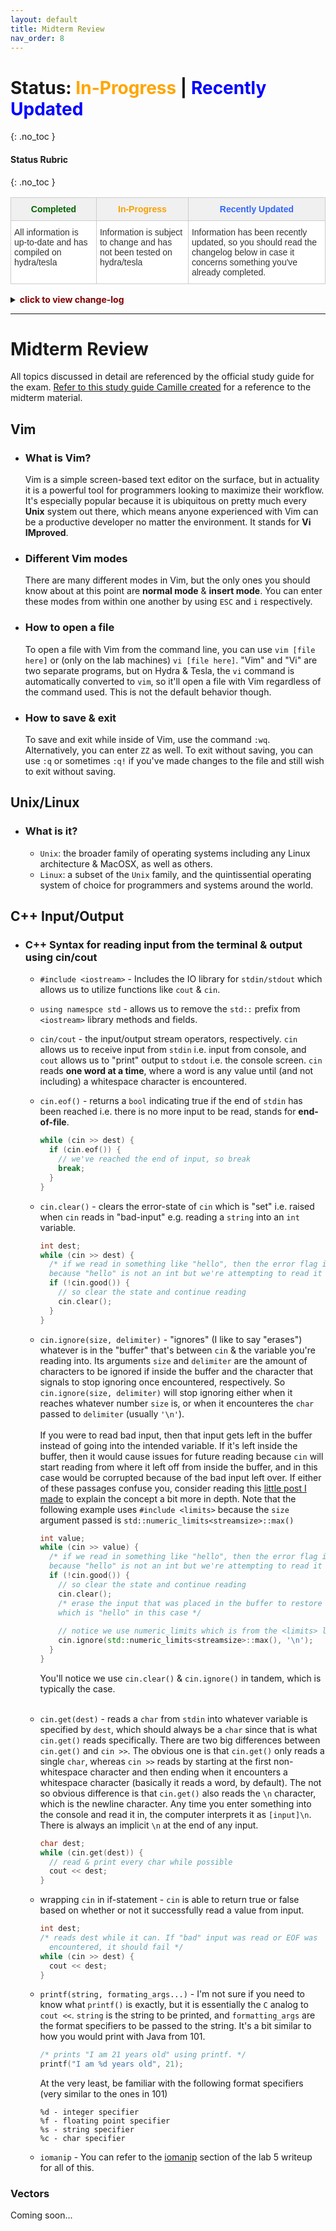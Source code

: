 ```yaml
---
layout: default
title: Midterm Review
nav_order: 8
---
```

# Status: <font color="orange">In-Progress</font> | <font color="blue">Recently Updated</font>
{: .no_toc }

#### Status Rubric
{: .no_toc }

<style type="text/css">
.tg  {border-collapse:collapse;border-color:#ccc;border-spacing:0;}
.tg td{background-color:#fff;border-color:#ccc;border-style:solid;border-width:1px;color:#333;
  font-family:Arial, sans-serif;font-size:14px;overflow:hidden;padding:10px 5px;word-break:normal;}
.tg th{background-color:#f0f0f0;border-color:#ccc;border-style:solid;border-width:1px;color:#333;
  font-family:Arial, sans-serif;font-size:14px;font-weight:normal;overflow:hidden;padding:10px 5px;word-break:normal;}
.tg .tg-baqh{text-align:center;vertical-align:top}
.tg .tg-amwm{font-weight:bold;text-align:center;vertical-align:top}
.tg .tg-0lax{text-align:left;vertical-align:top}
</style>
<table class="tg">
<thead>
  <tr>
    <th class="tg-baqh"><span style="font-weight:bold;color:#036400">Completed</span></th>
    <th class="tg-amwm"><span style="color:#F8A102">In-Progress</span></th>
    <th class="tg-amwm"><span style="color:#3166FF">Recently Updated</span></th>
  </tr>
</thead>
<tbody>
  <tr>
    <td class="tg-0lax">All information is up-to-date and has compiled on hydra/tesla</td>
    <td class="tg-0lax">Information is subject to change and has not been tested on hydra/tesla</td>
    <td class="tg-0lax">Information has been recently updated, so you should read the changelog below in case it concerns something you've already completed.</td>
  </tr>
</tbody>
</table>

<details>
<summary>
<b><font color="maroon">click to view change-log</font></b>
</summary>

  <div markdown="1">

  - added [Vim](https://ethan0429.github.io/COSC102-Lab-Writeups/labs/midterm.html#vim) section
  - added [Unix/Linux](https://ethan0429.github.io/COSC102-Lab-Writeups/labs/midterm.html#unixlinux) section
  - added [C++ Input/Output](https://ethan0429.github.io/COSC102-Lab-Writeups/labs/midterm.html#c++-inputoutput) section<br>
  `Fri, 04 Mar 2022 00:49:19 EST`

  </div>
</details>
<hr>

# Midterm Review
All topics discussed in detail are referenced by the official study guide for the exam. [Refer to this study guide Camille created](../assets/../midterm.pdf) for a reference to the midterm material.

## Vim

- ### What is Vim?

  Vim is a simple screen-based text editor on the surface, but in actuality it is a powerful tool for programmers looking to maximize their workflow. It's especially popular because it is ubiquitous on pretty much every **Unix** system out there, which means anyone experienced with Vim can be a productive developer no matter the environment. It stands for **Vi IMproved**.

- ### Different Vim modes

  There are many different modes in Vim, but the only ones you should know about at this point are **normal mode** & **insert mode**. You can enter these modes from within one another by using `ESC` and `i` respectively.

- ### How to open a file

  To open a file with Vim from the command line, you can use `vim [file here]` or (only on the lab machines) `vi [file here]`. "Vim" and "Vi" are two separate programs, but on Hydra & Tesla, the `vi` command is automatically converted to `vim`, so it'll open a file with Vim regardless of the command used. This is not the default behavior though.

- ### How to save & exit

  To save and exit while inside of Vim, use the command `:wq`. Alternatively, you can enter `ZZ` as well. To exit without saving, you can use `:q` or sometimes `:q!` if you've made changes to the file and still wish to exit without saving.

## Unix/Linux

- ### What is it?

  - `Unix`: the broader family of operating systems including any Linux architecture & MacOSX, as well as others.
  - `Linux`: a subset of the `Unix` family, and the quintissential operating system of choice for programmers and systems around the world.

## C++ Input/Output

- ### C++ Syntax for reading input from the terminal & output using cin/cout
  
   - `#include <iostream>` - Includes the IO library for `stdin/stdout` which allows us to utilize functions like `cout` & `cin`.

   - `using namespce std` - allows us to remove the `std::` prefix from `<iostream>` library methods and fields. 

   - `cin/cout` - the input/output stream operators, respectively. `cin` allows us to receive input from `stdin` i.e. input from console, and `cout` allows us to "print" output to `stdout` i.e. the console screen. `cin` reads **one word at a time**, where a word is any value until (and not including) a whitespace character is encountered.

  - `cin.eof()` - returns a `bool` indicating true if the end of `stdin` has been reached i.e. there is no more input to be read, stands for **end-of-file**.
    ```c++
    while (cin >> dest) {
      if (cin.eof()) {
        // we've reached the end of input, so break
        break;
      }
    }
    ```
  
  - `cin.clear()` - clears the error-state of `cin` which is "set" i.e. raised when `cin` reads in "bad-input" e.g. reading a `string` into an `int` variable.
    ```c++
    int dest;
    while (cin >> dest) {
      /* if we read in something like "hello", then the error flag is raised for cin
      because "hello" is not an int but we're attempting to read it as such */
      if (!cin.good()) {
        // so clear the state and continue reading
        cin.clear();
      }
    }
    ```
  - `cin.ignore(size, delimiter)` - "ignores" (I like to say "erases") whatever is in the "buffer" that's between `cin` & the variable you're reading into. Its arguments `size` and `delimiter` are the amount of characters to be ignored if inside the buffer and the character that signals to stop ignoring once encountered, respectively. So `cin.ignore(size, delimiter)` will stop ignoring either when it reaches whatever number `size` is, or when it encounteres the `char` passed to `delimiter` (usually `'\n'`).<br><br>If you were to read bad input, then that input gets left in the buffer instead of going into the intended variable. If it's left inside the buffer, then it would cause issues for future reading because `cin` will start reading from where it left off from inside the buffer, and in this case would be corrupted because of the bad input left over. If either of these passages confuse you, consider reading this [little post I made](https://discord.com/channels/935991929978621962/935991930582630404/941465195572760576) to explain the concept a bit more in depth. Note that the following example uses `#include <limits>` because the `size` argument passed is `std::numeric_limits<streamsize>::max()`
    ```c++
    int value;
    while (cin >> value) {
      /* if we read in something like "hello", then the error flag is raised for cin
      because "hello" is not an int but we're attempting to read it as such */
      if (!cin.good()) {
        // so clear the state and continue reading
        cin.clear();
        /* erase the input that was placed in the buffer to restore future reading operations
        which is "hello" in this case */
        
        // notice we use numeric_limits which is from the <limits> library
        cin.ignore(std::numeric_limits<streamsize>::max(), '\n');
      }
    }
    ```
    You'll notice we use `cin.clear()` & `cin.ignore()` in tandem, which is typically the case.<br><br>

  - `cin.get(dest)` - reads a `char` from `stdin` into whatever variable is specified by `dest`, which should always be a `char` since that is what `cin.get()` reads specifically. There are two big differences between `cin.get()` and `cin >>`. The obvious one is that `cin.get()` only reads a single `char`, whereas `cin >>` reads by starting at the first non-whitespace character and then ending when it encounters a whitespace character (basically it reads a word, by default).  The not so obvious difference is that `cin.get()` also reads the `\n` character, which is the newline character. Any time you enter something into the console and read it in, the computer interprets it as `[input]\n`. There is always an implicit `\n` at the end of any input.
    ```c++
    char dest;
    while (cin.get(dest)) {
      // read & print every char while possible
      cout << dest;
    }
    ```

   - wrapping `cin` in if-statement - `cin` is able to return true or false based on whether or not it successfully read a value from input.
      ```c++
      int dest;
      /* reads dest while it can. If "bad" input was read or EOF was 
        encountered, it should fail */
      while (cin >> dest) {
        cout << dest;
      }
      ```

  - `printf(string, formating_args...)` - I'm not sure if you need to know what `printf()` is exactly, but it is essentially the `C` analog to `cout <<`. `string` is the string to be printed, and `formatting_args` are the format specifiers to be passed to the string. It's a bit similar to how you would print with Java from 101.
      ```c++
      /* prints "I am 21 years old" using printf. */
      printf("I am %d years old", 21);
      ```
    At the very least, be familiar with the following format specifiers (very similar to the ones in 101)

        %d - integer specifier
        %f - floating point specifier
        %s - string specifier
        %c - char specifier

  - `iomanip` - You can refer to the [iomanip](https://ethan0429.github.io/COSC102-Lab-Writeups/labs/lab5.html#iomanip) section of the lab 5 writeup for all of this.
  
### Vectors
Coming soon...